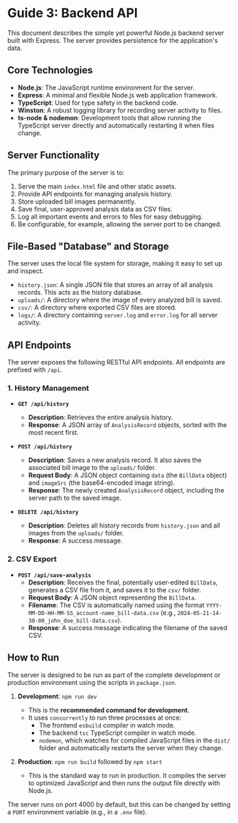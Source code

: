 # Guide 3: Backend API

This document describes the simple yet powerful Node.js backend server built with Express. The server provides persistence for the application's data.

## Core Technologies

-   **Node.js**: The JavaScript runtime environment for the server.
-   **Express**: A minimal and flexible Node.js web application framework.
-   **TypeScript**: Used for type safety in the backend code.
-   **Winston**: A robust logging library for recording server activity to files.
-   **ts-node & nodemon**: Development tools that allow running the TypeScript server directly and automatically restarting it when files change.

## Server Functionality

The primary purpose of the server is to:
1.  Serve the main `index.html` file and other static assets.
2.  Provide API endpoints for managing analysis history.
3.  Store uploaded bill images permanently.
4.  Save final, user-approved analysis data as CSV files.
5.  Log all important events and errors to files for easy debugging.
6.  Be configurable, for example, allowing the server port to be changed.

## File-Based "Database" and Storage

The server uses the local file system for storage, making it easy to set up and inspect.

-   `history.json`: A single JSON file that stores an array of all analysis records. This acts as the history database.
-   `uploads/`: A directory where the image of every analyzed bill is saved.
-   `csv/`: A directory where exported CSV files are stored.
-   `logs/`: A directory containing `server.log` and `error.log` for all server activity.

## API Endpoints

The server exposes the following RESTful API endpoints. All endpoints are prefixed with `/api`.

### 1. History Management

-   **`GET /api/history`**
    -   **Description**: Retrieves the entire analysis history.
    -   **Response**: A JSON array of `AnalysisRecord` objects, sorted with the most recent first.

-   **`POST /api/history`**
    -   **Description**: Saves a new analysis record. It also saves the associated bill image to the `uploads/` folder.
    -   **Request Body**: A JSON object containing `data` (the `BillData` object) and `imageSrc` (the base64-encoded image string).
    -   **Response**: The newly created `AnalysisRecord` object, including the server path to the saved image.

-   **`DELETE /api/history`**
    -   **Description**: Deletes all history records from `history.json` and all images from the `uploads/` folder.
    -   **Response**: A success message.

### 2. CSV Export

-   **`POST /api/save-analysis`**
    -   **Description**: Receives the final, potentially user-edited `BillData`, generates a CSV file from it, and saves it to the `csv/` folder.
    -   **Request Body**: A JSON object representing the `BillData`.
    -   **Filename**: The CSV is automatically named using the format `YYYY-MM-DD-HH-MM-SS_account-name_bill-data.csv` (e.g., `2024-05-21-14-30-00_john_doe_bill-data.csv`).
    -   **Response**: A success message indicating the filename of the saved CSV.

## How to Run

The server is designed to be run as part of the complete development or production environment using the scripts in `package.json`.

1.  **Development**: `npm run dev`
    -   This is the **recommended command for development**.
    -   It uses `concurrently` to run three processes at once:
        -   The frontend `esbuild` compiler in watch mode.
        -   The backend `tsc` TypeScript compiler in watch mode.
        -   `nodemon`, which watches for compiled JavaScript files in the `dist/` folder and automatically restarts the server when they change.

2.  **Production**: `npm run build` followed by `npm start`
    -   This is the standard way to run in production. It compiles the server to optimized JavaScript and then runs the output file directly with Node.js.

The server runs on port 4000 by default, but this can be changed by setting a `PORT` environment variable (e.g., in a `.env` file).